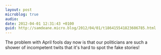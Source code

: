 ```yaml
---
layout: post
microblog: true
audio: 
date: 2012-04-01 12:31:43 +0100
guid: http://samdeane.micro.blog/2012/04/01/t186415541823606785.html
---
```

The problem with April fools day now is that our politicians are such a shower of incompetent twits that it's hard to spot the fake stories!
